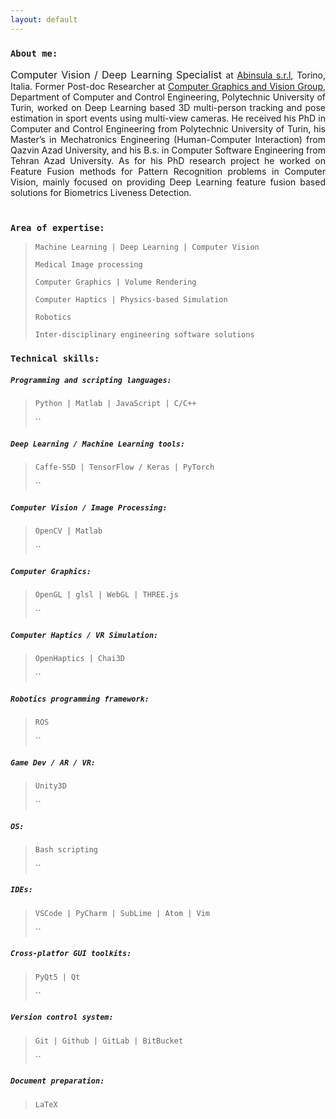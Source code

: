 ```yaml
---
layout: default
---
```



### `About me:`
<div style="text-align: justify">
<font size="3"> Computer Vision / Deep Learning Specialist </font> at <a href="https://abinsula.com/">Abinsula s.r.l</a>, Torino, Italia.
Former Post-doc Researcher at <a href="https://areeweb.polito.it/ricerca/cgvg/index.html">Computer Graphics and Vision Group</a>, Department of Computer and Control Engineering, Polytechnic University of Turin, worked on Deep Learning based 3D multi-person tracking and pose estimation in sport events using multi-view cameras.
He received his PhD in Computer and Control Engineering from Polytechnic University of Turin, his Master’s in Mechatronics Engineering (Human-Computer Interaction) from Qazvin Azad University, and his B.s. in Computer Software Engineering from Tehran Azad University.
As for his PhD research project he worked on Feature Fusion methods for Pattern Recognition problems in Computer Vision, mainly focused on providing Deep Learning feature fusion based solutions for Biometrics Liveness Detection.
 <br>
 <br>
</div>



### `Area of expertise:`
> `Machine Learning | Deep Learning | Computer Vision`
>
> `Medical Image processing`
>
> `Computer Graphics | Volume Rendering`
>
> `Computer Haptics | Physics-based Simulation`
>
> `Robotics`
>
> `Inter-disciplinary engineering software solutions `
>



### `Technical skills:`

>
##### `Programming and scripting languages:`
> `Python | Matlab | JavaScript | C/C++`
>
>``
##### `Deep Learning / Machine Learning tools:`
> `Caffe-SSD | TensorFlow / Keras | PyTorch`
>
>``
##### `Computer Vision / Image Processing:`
> `OpenCV | Matlab`
>
>``
##### `Computer Graphics:`
> `OpenGL | glsl | WebGL | THREE.js`
>
>``
##### `Computer Haptics / VR Simulation:`
> `OpenHaptics | Chai3D`
>
>``
##### `Robotics programming framework:`
> `ROS`
>
>``
##### `Game Dev / AR / VR:`
> `Unity3D`
>
>``
##### `OS:`
> `Bash scripting`
>
>``
##### `IDEs:`
> `VSCode | PyCharm | SubLime | Atom | Vim`
>
>``
##### `Cross-platfor GUI toolkits:`
> `PyQt5 | Qt`
>
>``
##### `Version control system:`
> `Git | Github | GitLab | BitBucket`
>
>``
##### `Document preparation:`
> `LaTeX`


